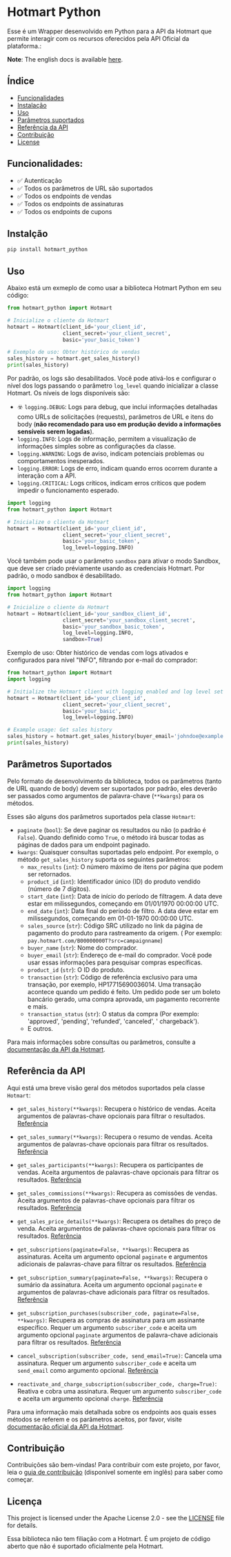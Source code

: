 # Hotmart Python

Esse é um Wrapper desenvolvido em Python para a API da Hotmart que permite interagir com os recursos oferecidos pela API
Oficial da plataforma.:

**Note**: The english docs is available [here](README.md).

## Índice

- [Funcionalidades](#funcionalidades)
- [Instalação](#instalção)
- [Uso](#uso)
- [Parâmetros suportados](#parâmetros-suportados)
- [Referência da API](#referência-da-api)
- [Contribuição](#contribuição)
- [License](#license)

## Funcionalidades:

- ✅ Autenticação
- ✅ Todos os parâmetros de URL são suportados
- ✅ Todos os endpoints de vendas
- ✅ Todos os endpoints de assinaturas
- ✅ Todos os endpoints de cupons

## Instalção

```bash
pip install hotmart_python
```

## Uso

Abaixo está um exmeplo de como usar a biblioteca Hotmart Python em seu código:

```python
from hotmart_python import Hotmart

# Inicialize o cliente da Hotmart
hotmart = Hotmart(client_id='your_client_id',
                  client_secret='your_client_secret',
                  basic='your_basic_token')

# Exemplo de uso: Obter histórico de vendas
sales_history = hotmart.get_sales_history()
print(sales_history)
```

Por padrão, os logs são desabilitados. Você pode ativá-los e configurar o nível dos logs passando o
parâmetro `log_level` quando inicializar a classe Hotmart. Os níveis de logs disponíveis são:

- ️️☣️ `logging.DEBUG`: Logs para debug, que inclui informações detalhadas como URLs de solicitações (requests),
  parâmetros de URL e itens do body (**não recomendado para uso em produção devido a informações sensíveis serem
  logadas**).
- `logging.INFO`: Logs de informação, permitem a visualização de informações simples sobre as configurações da classe.
- `logging.WARNING`: Logs de aviso, indicam potenciais problemas ou comportamentos inesperados.
- `logging.ERROR`: Logs de erro, indicam quando erros ocorrem durante a interação com a API.
- `logging.CRITICAL`: Logs críticos, indicam erros críticos que podem impedir o funcionamento esperado.

```python
import logging
from hotmart_python import Hotmart

# Inicialize o cliente da Hotmart
hotmart = Hotmart(client_id='your_client_id',
                  client_secret='your_client_secret',
                  basic='your_basic_token',
                  log_level=logging.INFO)
```

Você também pode usar o parâmetro `sandbox` para ativar o modo Sandbox, que deve ser criado préviamente usando as
credenciais Hotmart. Por padrão, o modo sandbox é desabilitado.

```python
import logging
from hotmart_python import Hotmart

# Inicialize o cliente da Hotmart
hotmart = Hotmart(client_id='your_sandbox_client_id',
                  client_secret='your_sandbox_client_secret',
                  basic='your_sandbox_basic_token',
                  log_level=logging.INFO,
                  sandbox=True)
```

Exemplo de uso: Obter histórico de vendas com logs ativados e configurados para nível "INFO", filtrando por e-mail do
comprador:

```python
from hotmart_python import Hotmart
import logging

# Initialize the Hotmart client with logging enabled and log level set to DEBUG
hotmart = Hotmart(client_id='your_client_id',
                  client_secret='your_client_secret',
                  basic='your_basic',
                  log_level=logging.INFO)

# Example usage: Get sales history
sales_history = hotmart.get_sales_history(buyer_email='johndoe@example.com')
print(sales_history)
```

## Parâmetros Suportados

Pelo formato de desenvolvimento da biblioteca, todos os parâmetros (tanto de URL quando de body) devem ser suportados
por padrão, eles deverão ser passados como argumentos de palavra-chave (`**kwargs`) para os métodos.

Esses são alguns dos parâmetros suportados pela classe `Hotmart`:

- `paginate` (`bool`): Se deve paginar os resultados ou não (o padrão é `False`). Quando definido como `True`, o método
  irá buscar todas as páginas de dados para um endpoint paginado.
- `kwargs`: Quaisquer consultas suportadas pelo endpoint. Por exemplo, o método `get_sales_history` suporta os seguintes
  parâmetros:
    - `max_results` (`int`): O número máximo de itens por página que podem ser retornados.
    - `product_id` (`int`): Identificador único (ID) do produto vendido (número de 7 dígitos).
    - `start_date` (`int`): Data de início do período de filtragem. A data deve estar em milissegundos, começando em
      01/01/1970 00:00:00 UTC.
    - `end_date` (`int`): Data final do período de filtro. A data deve estar em milissegundos, começando em 01-01-1970
      00:00:00 UTC.
    - `sales_source` (`str`): Código SRC utilizado no link da página de pagamento do produto para rastreamento da
      origem. (
      Por exemplo: `pay.hotmart.com/B00000000T?src=campaignname`)
    - `buyer_name` (`str`): Nome do comprador.
    - `buyer_email` (`str`): Endereço de e-mail do comprador. Você pode usar essas informações para pesquisar compras
      específicas.
    - `product_id` (`str`): O ID do produto.
    - `transaction` (`str`): Código de referência exclusivo para uma transação, por exemplo, HP17715690036014. Uma
      transação acontece quando um pedido é feito. Um pedido pode ser um boleto bancário gerado, uma compra aprovada, um
      pagamento recorrente e mais.
    - `transaction_status` (`str`): O status da compra (Por exemplo: 'approved', 'pending', 'refunded', 'canceled', '
      chargeback').
    - E outros.

Para mais informações sobre consultas ou parâmetros, consulte
a [documentação da API da Hotmart](https://developers.hotmart.com/docs/en/).

## Referência da API

Aqui está uma breve visão geral dos métodos suportados pela classe `Hotmart`:

- `get_sales_history(**kwargs)`: Recupera o histórico de vendas. Aceita argumentos de palavras-chave opcionais para
  filtrar o resultados. [Referência](https://developers.hotmart.com/docs/pt-BR/v1/sales/sales-history/)

- `get_sales_summary(**kwargs)`: Recupera o resumo de vendas. Aceita argumentos de palavras-chave opcionais para filtrar
  os resultados. [Referência](https://developers.hotmart.com/docs/pt-BR/v1/sales/sales-summary/)

- `get_sales_participants(**kwargs)`: Recupera os participantes de vendas. Aceita argumentos de palavras-chave opcionais
  para filtrar os resultados. [Referência](https://developers.hotmart.com/docs/pt-BR/v1/sales/sales-users/)

- `get_sales_commissions(**kwargs)`: Recupera as comissões de vendas. Aceita argumentos de palavras-chave opcionais para
  filtrar os resultados. [Referência](https://developers.hotmart.com/docs/pt-BR/v1/sales/sales-commissions/)

- `get_sales_price_details(**kwargs)`: Recupera os detalhes do preço de venda. Aceita argumentos de palavras-chave
  opcionais para filtrar os
  resultados. [Referência](https://developers.hotmart.com/docs/pt-BR/v1/sales/sales-price-details/)

- `get_subscriptions(paginate=False, **kwargs)`: Recupera as assinaturas. Aceita um argumento opcional `paginate` e
  argumentos adicionais de palavras-chave para filtrar os
  resultados. [Referência](https://developers.hotmart.com/docs/pt-BR/v1/subscription/get-subscribers/)

- `get_subscription_summary(paginate=False, **kwargs)`: Recupera o sumário da assinatura. Aceita um argumento
  opcional `paginate` e argumentos de palavras-chave adicionais para filtrar os
  resultados. [Referência](https://developers.hotmart.com/docs/pt-BR/v1/subscription/get-subscription-summary/)

- `get_subscription_purchases(subscriber_code, paginate=False, **kwargs)`: Recupera as compras de assinatura para um
  assinante específico. Requer um argumento `subscriber_code` e aceita um argumento opcional `paginate` argumentos de
  palavra-chave adicionais para filtrar os
  resultados. [Referência](https://developers.hotmart.com/docs/pt-BR/v1/subscription/get-subscription-purchases/)

- `cancel_subscription(subscriber_code, send_email=True)`: Cancela uma assinatura. Requer um argumento `subscriber_code`
  e aceita um `send_email` como argumento
  opcional. [Referência](https://developers.hotmart.com/docs/pt-BR/v1/subscription/cancel-subscriptions/)

- `reactivate_and_charge_subscription(subscriber_code, charge=True)`: Reativa e cobra uma assinatura. Requer um
  argumento `subscriber_code` e aceita um argumento
  opcional `charge`. [Referência](https://developers.hotmart.com/docs/pt-BR/v1/subscription/reactivate-subscription/)

Para uma informação mais detalhada sobre os endpoints aos quais esses métodos se referem e os parâmetros aceitos, por
favor, visite
[documentação oficial da API da Hotmart](https://developers.hotmart.com/docs/pt-BR/).

## Contribuição

Contribuições são bem-vindas! Para contribuir com este projeto, por favor, leia
o [guia de contribuição](CONTRIBUTING.md) (disponível somente em inglês) para saber como começar.

## Licença

This project is licensed under the Apache License 2.0 - see the [LICENSE](../LICENSE.txt) file for details.

Essa biblioteca não tem filiação com a Hotmart. É um projeto de código aberto que não é suportado oficialmente pela
Hotmart.
